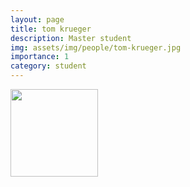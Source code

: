 ```yaml
---
layout: page
title: tom krueger
description: Master student
img: assets/img/people/tom-krueger.jpg
importance: 1
category: student
---
```


<img src="{{ page.img }}" style="float: left; width: 10em; padding-right: 1em; padding-bottom: 1em"/>

